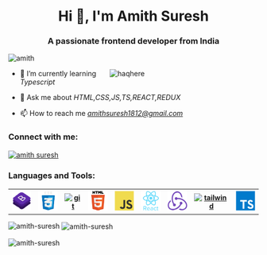 <h1 align="center">Hi 👋, I'm Amith Suresh</h1>
<h3 align="center">A passionate frontend developer from India</h3>

<p align="left"> <img src="https://komarev.com/ghpvc/?username=amith-suresh&label=Profile%20views&color=0e75b6&style=flat" alt="amith" /> </p>
<img 
 align = "right" 
 width="300" src="https://media4.giphy.com/media/v1.Y2lkPTc5MGI3NjExOXQxZTZlbXFkdDV6cmhuMzF6aTV6Zmc2d3VzcGk4MG96aWhsc3d6eiZlcD12MV9pbnRlcm5hbF9naWZfYnlfaWQmY3Q9Zw/bGgsc5mWoryfgKBx1u/giphy.webp" alt="haqhere" />


- 🌱 I’m currently learning *Typescript*

- 💬 Ask me about *HTML,CSS,JS,TS,REACT,REDUX*

- 📫 How to reach me *amithsuresh1812@gmail.com*

<h3 align="left">Connect with me:</h3>
<p align="left">
<a href="https://www.linkedin.com/in/amith-suresh-534693309/" target="blank"><img align="center" src="https://raw.githubusercontent.com/rahuldkjain/github-profile-readme-generator/master/src/images/icons/Social/linked-in-alt.svg" alt="amith suresh" height="30" width="40" /></a>
</p>

<h3 align="left">Languages and Tools:</h3><table><th>
<a href="https://getbootstrap.com" target="_blank" rel="noreferrer"> <img src="https://raw.githubusercontent.com/Script-Kiddie-JKB/Script-Kiddie-JKB/main/Assets/bootstrap.gif" alt="bootstrap" width="40" height="40"/> </a></th><th> <a href="https://www.w3schools.com/css/" target="_blank" rel="noreferrer"> <img src="https://raw.githubusercontent.com/Zenfection/Image/master/2021/06/08-15-57-53-68747470733a2f2f6d65646961302e67697068792e636f6d2f6d656469612f667345615a6c644e43384131504a336d77702f736f757263652e676966.gif" alt="css3" width="40" height="40"/> </a></th> <th> <a href="https://git-scm.com/" target="_blank" rel="noreferrer"> <img src="https://media.tenor.com/F_aIpdp3hEwAAAAi/git-github.gif" alt="git" width="40" height="40"/> </a> </th><th><a href="https://www.w3.org/html/" target="_blank" rel="noreferrer"> <img src="https://raw.githubusercontent.com/devicons/devicon/master/icons/html5/html5-original-wordmark.svg" alt="html5" width="40" height="40"/> </a></th> <th><a href="https://developer.mozilla.org/en-US/docs/Web/JavaScript" target="_blank" rel="noreferrer"> <img src="https://raw.githubusercontent.com/devicons/devicon/master/icons/javascript/javascript-original.svg" alt="javascript" width="40" height="40"/> </a>  </a></th><th> <a href="https://reactjs.org/" target="_blank" rel="noreferrer"> <img src="https://raw.githubusercontent.com/devicons/devicon/master/icons/react/react-original-wordmark.svg" alt="react" width="40" height="40"/> </a></th><th> <a href="https://redux.js.org" target="_blank" rel="noreferrer"> <img src="https://raw.githubusercontent.com/devicons/devicon/master/icons/redux/redux-original.svg" alt="redux" width="40" height="40"/> </a></th><th> <a href="https://tailwindcss.com/" target="_blank" rel="noreferrer"> <img src="https://www.vectorlogo.zone/logos/tailwindcss/tailwindcss-icon.svg" alt="tailwind" width="40" height="40"/> </a> </th><th><a href="https://www.typescriptlang.org/" target="_blank" rel="noreferrer"> <img src="https://raw.githubusercontent.com/devicons/devicon/master/icons/typescript/typescript-original.svg" alt="typescript" width="40" height="40"/> </a></th></table> </p>

<p><img align="left" src="https://github-readme-stats.vercel.app/api/top-langs?username=amith-suresh&show_icons=true&locale=en&layout=compact" alt="amith-suresh" /></p>

<p>&nbsp;<img align="center" src="https://github-readme-stats.vercel.app/api?username=amith-suresh&show_icons=true&locale=en" alt="amith-suresh" /></p>

<p><img align="center" src="https://github-readme-streak-stats.herokuapp.com/?user=amith-suresh&" alt="amith-suresh" /></p>



